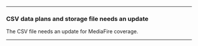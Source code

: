 
***

### CSV data plans and storage file needs an update

The CSV file needs an update for MediaFire coverage.

***
